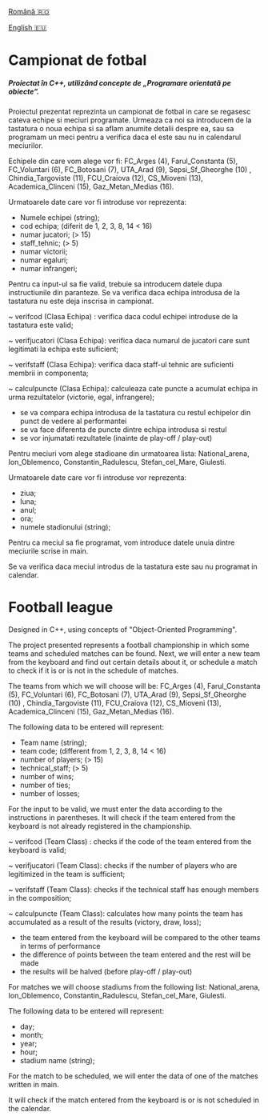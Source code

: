 [Română :romania:](#campionat-de-fotbal)

[English :eu:](#football-league)

# Campionat de fotbal

##### Proiectat în C++, utilizând concepte de „Programare orientată pe obiecte”.
Proiectul prezentat reprezinta un campionat de fotbal in care se regasesc
cateva echipe si meciuri programate. Urmeaza ca noi sa introducem de la tastatura
o noua echipa si sa aflam anumite detalii despre ea, sau sa programam un meci
pentru a verifica daca el este sau nu in calendarul meciurilor.

Echipele din care vom alege vor fi: FC_Arges (4), Farul_Constanta (5), FC_Voluntari (6), FC_Botosani (7),
UTA_Arad (9), Sepsi_Sf_Gheorghe (10) , Chindia_Targoviste (11), FCU_Craiova (12), CS_Mioveni (13), Academica_Clinceni (15),
Gaz_Metan_Medias (16).

Urmatoarele date care vor fi introduse vor reprezenta:

- Numele echipei (string);
- cod echipa; (diferit de 1, 2, 3, 8, 14 < 16)
- numar jucatori; (> 15)
- staff_tehnic; (> 5)
- numar victorii; 
- numar egaluri;
- numar infrangeri;


Pentru ca input-ul sa fie valid, trebuie sa introducem datele dupa instructiunile din paranteze.
Se va verifica daca echipa introdusa de la tastatura nu este deja inscrisa in campionat.


~ verifcod (Clasa Echipa) : verifica daca codul echipei introduse de la tastatura este valid;

~ verifjucatori (Clasa Echipa): verifica daca numarul de jucatori care sunt legitimati la echipa este suficient;

~ verifstaff (Clasa Echipa): verifica daca staff-ul tehnic are suficienti membrii in componenta;

~ calculpuncte (Clasa Echipa): calculeaza cate puncte a acumulat echipa in urma rezultatelor (victorie, egal, infrangere);

- se va compara echipa introdusa de la tastatura cu restul echipelor din punct de vedere al performantei
- se va face diferenta de puncte dintre echipa introdusa si restul
- se vor injumatati rezultatele (inainte de play-off / play-out)

Pentru meciuri vom alege stadioane din urmatoarea lista: National_arena, Ion_Oblemenco, Constantin_Radulescu,
Stefan_cel_Mare, Giulesti.

Urmatoarele date care vor fi introduse vor reprezenta:
- ziua;
- luna;
- anul;
- ora;
- numele stadionului (string);

Pentru ca meciul sa fie programat, vom introduce datele unuia dintre meciurile scrise in main.

Se va verifica daca meciul introdus de la tastatura este sau nu programat in calendar.


# Football league

Designed in C++, using concepts of "Object-Oriented Programming".

The project presented represents a football championship in which some teams and scheduled matches can be found. Next, we will enter a new team from the keyboard and find out certain details about it, or schedule a match to check if it is or is not in the schedule of matches.

The teams from which we will choose will be: FC_Arges (4), Farul_Constanta (5), FC_Voluntari (6), FC_Botosani (7),
UTA_Arad (9), Sepsi_Sf_Gheorghe (10) , Chindia_Targoviste (11), FCU_Craiova (12), CS_Mioveni (13), Academica_Clinceni (15),
Gaz_Metan_Medias (16).

The following data to be entered will represent:

- Team name (string);
- team code; (different from 1, 2, 3, 8, 14 < 16)
- number of players; (> 15)
- technical_staff; (> 5)
- number of wins;
- number of ties;
- number of losses;

For the input to be valid, we must enter the data according to the instructions in parentheses.
It will check if the team entered from the keyboard is not already registered in the championship.

~ verifcod (Team Class) : checks if the code of the team entered from the keyboard is valid;

~ verifjucatori (Team Class): checks if the number of players who are legitimized in the team is sufficient;

~ verifstaff (Team Class): checks if the technical staff has enough members in the composition;

~ calculpuncte (Team Class): calculates how many points the team has accumulated as a result of the results (victory, draw, loss);

- the team entered from the keyboard will be compared to the other teams in terms of performance
- the difference of points between the team entered and the rest will be made
- the results will be halved (before play-off / play-out)

For matches we will choose stadiums from the following list: National_arena, Ion_Oblemenco, Constantin_Radulescu,
Stefan_cel_Mare, Giulesti.

The following data to be entered will represent:
- day;
- month;
- year;
- hour;
- stadium name (string);

For the match to be scheduled, we will enter the data of one of the matches written in main.

It will check if the match entered from the keyboard is or is not scheduled in the calendar.
